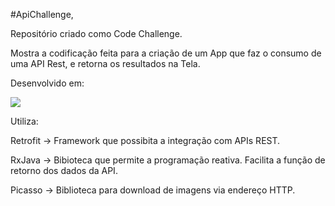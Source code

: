 #ApiChallenge,

Repositório criado como Code Challenge.

Mostra a codificação feita para a criação de um App que faz o consumo de uma API Rest, e retorna os resultados na Tela.

Desenvolvido em:

<img src="https://img.shields.io/badge/Kotlin-0095D5?style=for-the-badge&logo=kotlin&logoColor=white" />

Utiliza: 

Retrofit -> Framework que possibita a integração com APIs REST.

RxJava -> Bibioteca que permite a programação reativa. Facilita a função de retorno dos dados da API.

Picasso -> Biblioteca para download de imagens via endereço HTTP.

